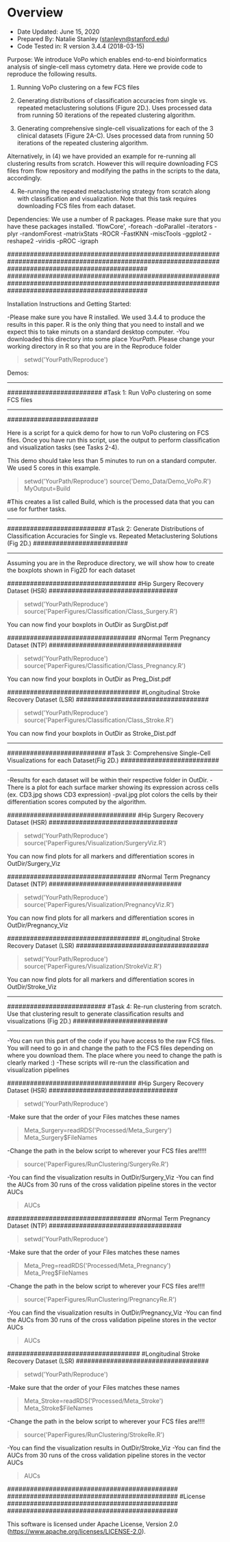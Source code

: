 
# Overview

* Date Updated: June 15, 2020
* Prepared By: Natalie Stanley (stanleyn@stanford.edu)
* Code Tested in: R version 3.4.4 (2018-03-15)

Purpose: We introduce VoPo which enables end-to-end bioinformatics analysis of single-cell mass cytometry data. Here we provide code to reproduce the following results. 
1) Running VoPo clustering on a few FCS files

2) Generating distributions of classification accuracies from single vs. repeated metaclustering solutions (Figure 2D.). Uses processed data from running 50 iterations of the repeated clustering algorithm.

3) Generating comprehensive single-cell visualizations for each of the 3 clinical datasets (Figure 2A-C). Uses processed data from running 50 iterations of the repeated clustering algorithm. 

Alternatively, in (4) we have provided an example for re-running all clustering results from scratch. However this will require downloading FCS files from flow repository and modifying the paths in the scripts to the data, accordingly.  

4) Re-running the repeated metaclustering strategy from scratch along with classification and visualization. Note that this task requires downloading FCS files from each dataset. 


Dependencies: We use a number of R packages. Please make sure that you have these packages installed. 'flowCore',
-foreach
-doParallel
-iterators
-plyr
-randomForest
-matrixStats
-ROCR
-FastKNN
-miscTools
-ggplot2
-reshape2
-viridis
-pROC
-igraph

#####################################################################################################################################################
#####################################################################################################################################################

Installation Instructions and Getting Started:

-Please make sure you have R installed. We used 3.4.4 to produce the results in this paper. R is the only thing that you need to install and we expect this to take minuts on a standard desktop computer.
-You downloaded this directory into some place *YourPath*. Please change your working directory in R so that you are in the Reproduce folder

>setwd('YourPath/Reproduce')

Demos:

*************************
#########################
#Task 1: Run VoPo clustering on some FCS files
*************************
########################

Here is a script for a quick demo for how to run VoPo clustering on FCS files. Once you have run this script, use the output to perform classification and visualization tasks (see Tasks 2-4). 

This demo should take less than 5 minutes to run on a standard computer. We used 5 cores in this example.

>setwd('YourPath/Reproduce')
>source('Demo_Data/Demo_VoPo.R')
>MyOutput=Build

#This creates a list called Build, which is the processed data that you can use for further tasks. 

**************************
##########################
#Task 2: Generate Distributions of Classification Accuracies for Single vs. Repeated Metaclustering Solutions (Fig 2D.)
#########################
***************************
Assuming you are in the Reproduce directory, we will show how to create the boxplots shown in Fig2D for each dataset

##################################
#Hip Surgery Recovery Dataset (HSR)
##################################
>setwd('YourPath/Reproduce')
>source('PaperFigures/Classification/Class_Surgery.R')

You can now find your boxplots in OutDir as SurgDist.pdf

##################################
#Normal Term Pregnancy Dataset (NTP)
###################################
>setwd('YourPath/Reproduce')
>source('PaperFigures/Classification/Class_Pregnancy.R')

You can now find your boxplots in OutDir as Preg_Dist.pdf

###################################
#Longitudinal Stroke Recovery Dataset (LSR)
###################################
>setwd('YourPath/Reproduce')
>source('PaperFigures/Classification/Class_Stroke.R')

You can now find your boxplots in OutDir as Stroke_Dist.pdf

**************************
##########################
#Task 3: Comprehensive Single-Cell Visualizations for each Dataset(Fig 2D.)
##########################
***************************

-Results for each dataset will be within their respective folder in OutDir. 
-There is a plot for each surface marker showing its expression across cells (ex. CD3.jpg shows CD3 expression)
-pval.jpg plot colors the cells by their differentiation scores computed by the algorithm. 

##################################
#Hip Surgery Recovery Dataset (HSR)
##################################
>setwd('YourPath/Reproduce')
>source('PaperFigures/Visualization/SurgeryViz.R')

You can now find plots for all markers and differentiation scores in OutDir/Surgery_Viz

##################################
#Normal Term Pregnancy Dataset (NTP)
###################################
>setwd('YourPath/Reproduce')
>source('PaperFigures/Visualization/PregnancyViz.R')

You can now find plots for all markers and differentiation scores in OutDir/Pregnancy_Viz

###################################
#Longitudinal Stroke Recovery Dataset (LSR)
###################################
>setwd('YourPath/Reproduce')
>source('PaperFigures/Visualization/StrokeViz.R')

You can now find plots for all markers and differentiation scores in OutDir/Stroke_Viz

**************************
##########################
#Task 4: Re-run clustering from scratch. Use that clustering result to generate classification results and visualizations (Fig 2D.)
#########################
***************************

-You can run this part of the code if you have access to the raw FCS files. You will need to go in and change the path to the FCS files depending on where you download them. The place where you need to change the path is clearly marked :)
-These scripts will re-run the classification and visualization pipelines

##################################
#Hip Surgery Recovery Dataset (HSR)
##################################

>setwd('YourPath/Reproduce')

-Make sure that the order of your Files matches these names
>Meta_Surgery=readRDS('Processed/Meta_Surgery')
>Meta_Surgery$FileNames

-Change the path in the below script to wherever your FCS files are!!!!!

>source('PaperFigures/RunClustering/SurgeryRe.R')

-You can find the visualization results in OutDir/Surgery_Viz
-You can find the AUCs from 30 runs of the cross validation pipeline stores in the vector AUCs

>AUCs 

##################################
#Normal Term Pregnancy Dataset (NTP)
###################################
>setwd('YourPath/Reproduce')

-Make sure that the order of your Files matches these names
>Meta_Preg=readRDS('Processed/Meta_Pregnancy')
>Meta_Preg$FileNames

-Change the path in the below script to wherever your FCS files are!!!!

>source('PaperFigures/RunClustering/PregnancyRe.R')

-You can find the visualization results in OutDir/Pregnancy_Viz
-You can find the AUCs from 30 runs of the cross validation pipeline stores in the vector AUCs

>AUCs 

###################################
#Longitudinal Stroke Recovery Dataset (LSR)
###################################
>setwd('YourPath/Reproduce')

-Make sure that the order of your Files matches these names
>Meta_Stroke=readRDS('Processed/Meta_Stroke')
>Meta_Stroke$FileNames

-Change the path in the below script to wherever your FCS files are!!!!

>source('PaperFigures/RunClustering/StrokeRe.R')

-You can find the visualization results in OutDir/Stroke_Viz
-You can find the AUCs from 30 runs of the cross validation pipeline stores in the vector AUCs

>AUCs

#############################################
#############################################
#License
#############################################
#############################################

This software is licensed under Apache License, Version 2.0 (https://www.apache.org/licenses/LICENSE-2.0). 
